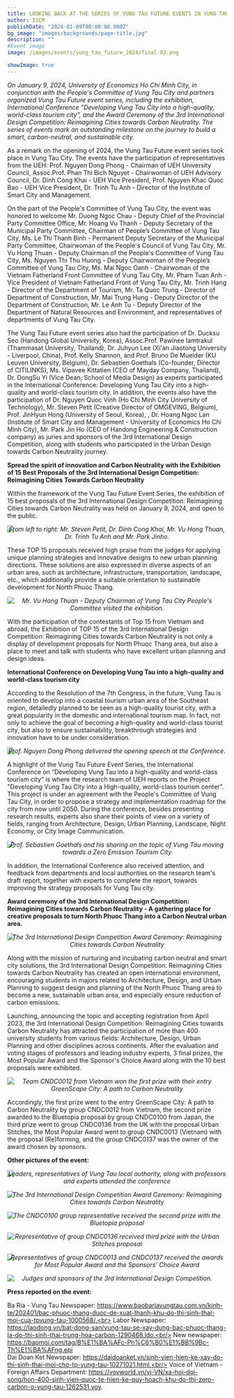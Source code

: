 ```yaml
---
title: LOOKING BACK AT THE SERIES OF VUNG TAU FUTURE EVENTS IN VUNG TAU CITY IN 2024
author: ISCM
publishDate: "2024-01-09T00:00:00.000Z"
bg_image: "images/backgrounds/page-title.jpg"
description: ""
#Event image
image: /images/events/vung_tau_future_2024/final-02.png

showImage: true
---
```


_On January 9, 2024, University of Economics Ho Chi Minh City, in conjunction with the People's Committee of Vung Tau City and partners organized Vung Tau Future event series, including the exhibition, International Conference “Developing Vung Tau City into a high-quality, world-class tourism city”, and the Award Ceremony of the 3rd International Design Competition: Reimagining Cities towards Carbon Neutrality. The series of events mark an outstanding milestone on the journey to build a smart, carbon-neutral, and sustainable city._

As a remark on the opening of 2024, the Vung Tau Future event series took place in Vung Tau City. The events have the participation of representatives from the UEH: Prof. Nguyen Dong Phong - Chairman of UEH University Council, Assoc.Prof. Phan Thi Bich Nguyet - Chairwoman of UEH Advisory Council, Dr. Dinh Cong Khai - UEH Vice President, Prof. Nguyen Khac Quoc Bao - UEH Vice President, Dr. Trinh Tu Anh - Director of the Institute of Smart City and Management.

On the part of the People's Committee of Vung Tau City, the event was honored to welcome Mr. Duong Ngoc Chau - Deputy Chief of the Provincial Party Committee Office, Mr. Hoang Vu Thanh - Deputy Secretary of the Municipal Party Committee, Chairman of People’s Committee of Vung Tau City, Ms. Le Thi Thanh Binh - Permanent Deputy Secretary of the Municipal Party Committee, Chairwoman of the People's Council of Vung Tau City, Mr. Vu Hong Thuan - Deputy Chairman of the People's Committee of Vung Tau City, Ms. Nguyen Thi Thu Huong - Deputy Chairwoman of the People’s Committee of Vung Tau City, Ms. Mai Ngoc Oanh - Chairwoman of the Vietnam Fatherland Front Committee of Vung Tau City, Mr. Pham Tuan Anh - Vice President of Vietnam Fatherland Front of Vung Tau City, Mr. Trinh Hang - Director of the Department of Tourism, Mr. Ta Quoc Trung - Director of Department of Construction, Mr. Mai Trung Hung - Deputy Director of the Department of Construction, Mr. Le Anh Tu - Deputy Director of the Department of Natural Resources and Environment, and representatives of departments of Vung Tau City.

The Vung Tau Future event series also had the participation of Dr. Ducksu Seo (Handong Global University, Korea), Assoc.Prof. Pawinee Iamtrakul (Thammasat University, Thailand), Dr. Juhyun Lee (Xi'an Jiaotong University - Liverpool, China), Prof. Kelly Shannon, and Prof. Bruno De Muelder (KU Leuven University, Belgium), Dr. Sebastien Goethals (Co-founder, Director of CITILINKS), Ms. Vipavee Kittatien (CEO of Mayday Company, Thailand), Dr. DongSu Yi (Vice Dean, School of Media Design) as experts participated in the International Conference: Developing Vung Tau City into a high-quality and world-class tourism city. In addition, the events also have the participation of Dr. Nguyen Quoc Vinh (Ho Chi Minh City University of Technology), Mr. Steven Petit (Creative Director of OMGEVING, Belgium), Prof. JinHyun Hong (University of Seoul, Korea), , Dr. Hoang Ngoc Lan (Institute of Smart City and Management - University of Economics Ho Chi Minh City), Mr. Park Jin Ho (CEO of Handong Engineering & Construction company) as juries and sponsors of the 3rd International Design Competition, along with students who participated in the Urban Design towards Carbon Neutrality journey.

**Spread the spirit of innovation and Carbon Neutrality with the Exhibition of 15 Best Proposals of the 3rd International Design Competition: Reimagining Cities Towards Carbon Neutrality**

Within the framework of the Vung Tau Future Event Series, the exhibition of 15 best proposals of the 3rd International Design Competition: Reimagining Cities towards Carbon Neutrality was held on January 9, 2024, and open to the public.

<img src="/images/events/vung_tau_future_2024/final-09.png" loading="lazy" />

_<center style="margin-top: -30px">From left to right: Mr. Steven Petit, Dr. Dinh Cong Khai, Mr. Vu Hong Thuan, Dr. Trinh Tu Anh and Mr. Park Jinho.</center>_

These TOP 15 proposals received high praise from the judges for applying unique planning strategies and innovative designs to new urban planning directions. These solutions are also expressed in diverse aspects of an urban area, such as architecture, infrastructure, transportation, landscape, etc., which additionally provide a suitable orientation to sustainable development for North Phuoc Thang.

<!-- ![](/images/events/vung_tau_future_2024/final-01.png) -->

<img src="/images/events/vung_tau_future_2024/final-01.png" loading="lazy" />

_<center style="margin-top: -30px">Mr. Vu Hong Thuan - Deputy Chairman of Vung Tau City People's Committee visited the exhibition.</center>_

With the participation of the contestants of Top 15 from Vietnam and abroad, the Exhibition of TOP 15 of the 3rd International Design Competition: Reimagining Cities towards Carbon Neutrality is not only a display of development proposals for North Phuoc Thang area, but also a place to meet and talk with students who have excellent urban planning and design ideas.

**International Conference on Developing Vung Tau into a high-quality and world-class tourism city**

According to the Resolution of the 7th Congress, in the future, Vung Tau is oriented to develop into a coastal tourism urban area of the Southeast region, detailedly planned to be seen as a high-quality tourist city, with a great popularity in the domestic and international tourism map. In fact, not only to achieve the goal of becoming a high-quality and world-class tourist city, but also to ensure sustainability, breakthrough strategies and innovation have to be under consideration.

<!-- ![](/images/events/vung_tau_future_2024/final-07.png) -->

<img src="/images/events/vung_tau_future_2024/final-07.png" loading="lazy" >

_<center style="margin-top: -30px">Prof. Nguyen Dong Phong delivered the opening speech at the Conference.</center>_

A highlight of the Vung Tau Future Event Series, the International Conference on “Developing Vung Tau into a high-quality and world-class tourism city” is where the research team of UEH reports on the Project "Developing Vung Tau City into a High-quality, world-class tourism center". This project is under an agreement with the People's Committee of Vung Tau City, in order to propose a strategy and implementation roadmap for the city from now until 2050. During the conference, besides presenting research results, experts also share their points of view on a variety of fields, ranging from Architecture, Design, Urban Planning, Landscape, Night Economy, or City Image Communication.

<!-- ![](/images/events/vung_tau_future_2024/final-05.png) -->

<img src="/images/events/vung_tau_future_2024/final-05.png" loading="lazy" >

_<center style="margin-top: -30px">Prof. Sebastien Goethals and his sharing on the topic of Vung Tau moving towards a Zero Emission Tourism City</center>_

In addition, the International Conference also received attention, and feedback from departments and local authorities on the research team's draft report, together with experts to complete the report, towards improving the strategy proposals for Vung Tau city.

**Award ceremony of the 3rd International Design Competition: Reimagining Cities towards Carbon Neutrality - A gathering place for creative proposals to turn North Phuoc Thang into a Carbon Neutral urban area.**

<!-- ![](/images/events/vung_tau_future_2024/final-04.png) -->

<img src="/images/events/vung_tau_future_2024/final-04.png" loading="lazy" >

_<center style="margin-top: -30px">The 3rd International Design Competition Award Ceremony: Reimagining Cities towards Carbon Neutrality</center>_

Along with the mission of nurturing and incubating carbon neutral and smart city solutions, the 3rd International Design Competition: Reimagining Cities towards Carbon Neutrality has created an open international environment, encouraging students in majors related to Architecture, Design, and Urban Planning to suggest design and planning of the North Phuoc Thang area to become a new, sustainable urban area, and especially ensure reduction of carbon emissions.

Launching, announcing the topic and accepting registration from April 2023, the 3rd International Design Competition: Reimagining Cities towards Carbon Neutrality has attracted the participation of more than 400 university students from various fields: Architecture, Design, Urban Planning and other disciplines across continents. After the evaluation and voting stages of professors and leading industry experts, 3 final prizes, the Most Popular Award and the Sponsor's Choice Award along with the 10 best proposals were exhibited.

<!-- ![](/images/events/vung_tau_future_2024/final-03.png) -->

<img src="/images/events/vung_tau_future_2024/final-03.png" loading="lazy" >

_<center style="margin-top: -30px">Team CNDC0012 from Vietnam won the first prize with their entry GreenScape City: A path to Carbon Neutrality</center>_

Accordingly, the first prize went to the entry GreenScape City: A path to Carbon Neutrality by group CNDC0012 from Vietnam, the second prize awarded to the Bluetopia proposal by group CNDC0100 from Japan, the third prize went to group CNDC0136 from the UK with the proposal Urban Stitches, the Most Popular Award went to group CNDC0013 (Vietnam) with the proposal (Re)forming, and the group CNDC0137 was the owner of the award chosen by sponsors.

**Other pictures of the event:**

<!-- ![](/images/events/vung_tau_future_2024/final-14.png) -->
<img src="/images/events/vung_tau_future_2024/final-14.png" loading="lazy" >

_<center style="margin-top: -30px">Leaders, representatives of Vung Tau local authority, along with professors and experts attended the conference</center>_

<!-- ![](/images/events/vung_tau_future_2024/final-15.png) -->
<img src="/images/events/vung_tau_future_2024/final-15.png" loading="lazy" >

_<center style="margin-top: -30px">The 3rd International Design Competition Award Ceremony: Reimagining Cities towards Carbon Neutrality</center>_

<!-- ![](/images/events/vung_tau_future_2024/final-16.png) -->
<img src="/images/events/vung_tau_future_2024/final-16.png" loading="lazy" >

_<center style="margin-top: -30px">The CNDC0100 group representative received the second prize with the Bluetopia proposal</center>_

<!-- ![](/images/events/vung_tau_future_2024/final-17.png) -->
<img src="/images/events/vung_tau_future_2024/final-17.png" loading="lazy" >

_<center style="margin-top: -30px">Representative of group CNDC0136 received third prize with the Urban Stitches proposal</center>_

<!-- ![](/images/events/vung_tau_future_2024/final-11.png) -->
<img src="/images/events/vung_tau_future_2024/final-11.png" loading="lazy" >

_<center style="margin-top: -30px">Representatives of group CNDC0013 and CNDC0137 received the awards for Most Popular Award and the Sponsors’ Choice Award</center>_

<!-- ![](/images/events/vung_tau_future_2024/final-06.png) -->
<img src="/images/events/vung_tau_future_2024/final-06.png" loading="lazy" >

_<center style="margin-top: -30px">Judges and sponsors of the 3rd International Design Competition.</center>_

**Press reported on the event:**

Ba Ria - Vung Tau Newspaper: https://www.baobariavungtau.com.vn/kinh-te/202401/bac-phuoc-thang-duoc-de-xuat-thanh-khu-do-thi-sinh-thai-moi-cua-tpvung-tau-1000568/.<br>
Labor Newspaper: https://laodong.vn/bat-dong-san/vung-tau-se-xay-dung-bac-phuoc-thang-la-do-thi-sinh-thai-trung-hoa-carbon-1290468.ldo.<br/>
New newspaper: https://baomoi.com/tag/B%E1%BA%AFc-Ph%C6%B0%E1%BB%9Bc-Th%E1%BA%AFng.epi<br/>
Dai Doan Ket Newspaper: https://daidoanket.vn/sinh-vien-hien-ke-xay-do-thi-sinh-thai-moi-cho-tp-vung-tau-10271021.html.<br/>
Voice of Vietnam - Foreign Affairs Department: https://vovworld.vn/vi-VN/xa-hoi-doi-song/hon-400-sinh-vien-quoc-te-hien-ke-quy-hoach-khu-do-thi-zero-carbon-o-vung-tau-1262531.vov.
